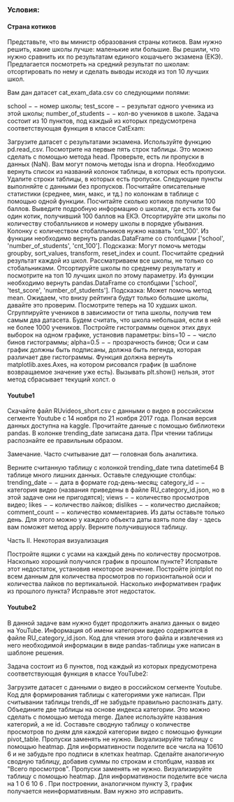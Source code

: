 ### Условия:

#### Страна котиков
Представьте, что вы министр образования страны котиков. Вам нужно решить, какие школы лучше: маленькие или большие. Вы решили, что нужно сравнить их по результатам единого кошачьего экзамена (ЕКЭ). Предлагается посмотреть на средний результат по школам: отсортировать по нему и сделать выводы исходя из топ 10 лучших школ.

Вам дан датасет cat_exam_data.csv со следующими полями:

school 
−
− номер школы;
test_score 
−
− результат одного ученика из этой школы;
number_of_students 
−
− кол-во учеников в школе.
Задача состоит из 10 пунктов, под каждый из которых предусмотрена соответствующая функция в классе CatExam:

Загрузите датасет с результатами экзамена. Используйте функцию pd.read_csv.
Посмотрите на первые пять строк таблицы. Это можно сделать с помощью метода head.
Проверьте, есть ли пропуски в данных (NaN). Вам могут помочь методы isna и dropna. Необходимо вернуть список из названий колонок таблицы, в которых есть пропуски.
Удалите строки таблицы, в которых есть пропуски. Следующие пункты выполняйте с данными без пропусков.
Посчитайте описательные статистики (среднее, мин, макс, и тд.) по колонкам в таблице с помощью одной функции.
Посчитайте сколько котиков получили 100 баллов.
Выведите подробную информацию о школах, где есть хотя бы один котик, получивший 100 баллов на ЕКЭ. Отсортируйте эти школы по количеству стобалльников и номеру школы в порядке убывания. Колонку с количеством стобалльников нужно назвать 'cnt_100'. Из функции необходимо вернуть pandas.DataFrame со столбцами ['school', 'number_of_students', 'cnt_100']. Подсказка: Могут помочь методы groupby, sort_values, transform, reset_index и count.
Посчитайте средний результат каждой из школ. Рассматриваем все школы, не только со стобальниками. Отсортируйте школы по среднему результату и посмотрите на топ 10 лучших школ по этому параметру. Из функции необходимо вернуть pandas.DataFrame со столбцами ['school', 'test_score', 'number_of_students']. Подсказка: Может помочь метод mean.
Ожидаем, что внизу рейтинга будут только большие школы, давайте это проверим. Посмотрите теперь на 10 худших школ.
Сгруппируйте учеников в зависимости от типа школы, получив тем самым два датасета. Будем считать, что школа небольшая, если в ней не более 1000 учеников. Постройте гистограммы оценок этих двух выборок на одном графике, установив параметры:
bins=10 
−
− число бинов гистограммы;
alpha=0.5 
−
− прозрачность бинов; Оси и сам график должны быть подписаны, должна быть легенда, которая различает две гистограммы. Функция должна вернуть matplotlib.axes.Axes, на котором рисовался график (в шаблоне возвращаемое значение уже есть). Вызывать plt.show() нельзя, этот метод сбрасывает текущий холст.
o
#### Youtube1
Скачайте файл RUvideos_short.csv с данными о видео в российском сегменте Youtube с 14 ноября по 21 ноября 2017 года. Полная версия данных доступна на kaggle.
Прочитайте данные с помощью библиотеки pandas. В колонке trending_date записана дата. При чтении таблицы распознайте ее правильным образом.

Замечание. Часто считывание дат — головная боль аналитика.

Верните считанную таблицу с колонкой trending_date типа datetime64
В таблице много лишних данных. Оставьте следующие столбцы:
trending_date 
−
− дата в формате год-день-месяц;
category_id 
−
− категория видео (названия приведены в файле RU_category_id.json, но в этой задаче они не пригодятся);
views 
−
− количество просмотров видео;
likes 
−
− количество лайков;
dislikes 
−
− количество дислайков;
comment_count 
−
− количество комментариев.
Из даты оставьте только день. Для этого можно у каждого объекта даты взять поле day - здесь вам поможет метод apply. Верните получившуюся таблицу.

Часть II. Некоторая визуализация

Постройте ящики с усами на каждый день по количеству просмотров.
Насколько хороший получился график в прошлом пункте? Исправьте этот недостаток, установив некоторое значение.
Постройте jointplot по всем данным для количества просмотров по горизонтальной оси и количества лайков по вертикальной.
Насколько информативен график из прошлого пункта? Исправьте этот недостаток.


#### Youtube2

В данной задаче вам нужно будет продолжить анализ данных о видео на YouTube. Информация об имени категории видео содержится в файле RU_category_id.json. Код для чтения этого файла и извлечения из него необходимой информации в виде pandas-таблицы уже написан в шаблоне решения.

Задача состоит из 6 пунктов, под каждый из которых предусмотрена соответствующая функция в классе YouTube2:

Загрузите датасет с данными о видео в российском сегменте Youtube. Код для формирования таблицы с категориями уже написан. При считывании таблицы trends_df не забудьте правильно распознать дату.
Объедините две таблицы на основе индекса категории. Это можно сделать с помощью метода merge. Далее используйте названия категорий, а не id.
Составьте сводную таблицу о количестве просмотров по дням для каждой категории видео с помощью функции pivot_table. Пропуски заменять не нужно.
Визуализируйте таблицу с помощью heatmap. Для информативности поделите все числа на 10610 6
  и не забудьте про подписи в клетках heatmap.
Сделайте аналогичную сводную таблицу, добавив суммы по строкам и столбцам, назвав их "Всего просмотров". Пропуски заменять не нужно.
Визуализируйте таблицу с помощью heatmap. Для информативности поделите все числа на 
1
0
6
10 
6
 . При построении, аналогичном пункту 3, график получается неинформативным. Вам нужно это исправить.
